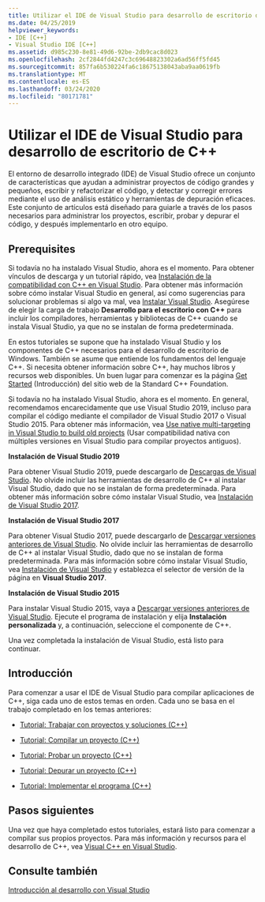 ```yaml
---
title: Utilizar el IDE de Visual Studio para desarrollo de escritorio de C++
ms.date: 04/25/2019
helpviewer_keywords:
- IDE [C++]
- Visual Studio IDE [C++]
ms.assetid: d985c230-8e81-49d6-92be-2db9cac8d023
ms.openlocfilehash: 2cf2844fd4247c3c69648823302a6ad56ff5fd45
ms.sourcegitcommit: 857fa6b530224fa6c18675138043aba9aa0619fb
ms.translationtype: MT
ms.contentlocale: es-ES
ms.lasthandoff: 03/24/2020
ms.locfileid: "80171781"
---
```

# <a name="using-the-visual-studio-ide-for-c-desktop-development"></a>Utilizar el IDE de Visual Studio para desarrollo de escritorio de C++

El entorno de desarrollo integrado (IDE) de Visual Studio ofrece un conjunto de características que ayudan a administrar proyectos de código grandes y pequeños, escribir y refactorizar el código, y detectar y corregir errores mediante el uso de análisis estático y herramientas de depuración eficaces. Este conjunto de artículos está diseñado para guiarle a través de los pasos necesarios para administrar los proyectos, escribir, probar y depurar el código, y después implementarlo en otro equipo.

## <a name="prerequisites"></a>Prerequisites

Si todavía no ha instalado Visual Studio, ahora es el momento. Para obtener vínculos de descarga y un tutorial rápido, vea [Instalación de la compatibilidad con C++ en Visual Studio](../build/vscpp-step-0-installation.md). Para obtener más información sobre cómo instalar Visual Studio en general, así como sugerencias para solucionar problemas si algo va mal, vea [Instalar Visual Studio](/visualstudio/install/install-visual-studio). Asegúrese de elegir la carga de trabajo **Desarrollo para el escritorio con C++** para incluir los compiladores, herramientas y bibliotecas de C++ cuando se instala Visual Studio, ya que no se instalan de forma predeterminada.

En estos tutoriales se supone que ha instalado Visual Studio y los componentes de C++ necesarios para el desarrollo de escritorio de Windows. También se asume que entiende los fundamentos del lenguaje C++. Si necesita obtener información sobre C++, hay muchos libros y recursos web disponibles. Un buen lugar para comenzar es la página [Get Started](https://isocpp.org/get-started) (Introducción) del sitio web de la Standard C++ Foundation.

Si todavía no ha instalado Visual Studio, ahora es el momento. En general, recomendamos encarecidamente que use Visual Studio 2019, incluso para compilar el código mediante el compilador de Visual Studio 2017 o Visual Studio 2015. Para obtener más información, vea [Use native multi-targeting in Visual Studio to build old projects](../porting/use-native-multi-targeting.md) (Usar compatibilidad nativa con múltiples versiones en Visual Studio para compilar proyectos antiguos).

**Instalación de Visual Studio 2019**

Para obtener Visual Studio 2019, puede descargarlo de [Descargas de Visual Studio](https://www.visualstudio.com/downloads/). No olvide incluir las herramientas de desarrollo de C++ al instalar Visual Studio, dado que no se instalan de forma predeterminada. Para obtener más información sobre cómo instalar Visual Studio, vea [Instalación de Visual Studio 2017](/visualstudio/install/install-visual-studio).

**Instalación de Visual Studio 2017**

Para obtener Visual Studio 2017, puede descargarlo de [Descargar versiones anteriores de Visual Studio](https://www.visualstudio.com/vs/older-downloads/). No olvide incluir las herramientas de desarrollo de C++ al instalar Visual Studio, dado que no se instalan de forma predeterminada. Para más información sobre cómo instalar Visual Studio, vea [Instalación de Visual Studio](/visualstudio/install/install-visual-studio) y establezca el selector de versión de la página en **Visual Studio 2017**.

**Instalación de Visual Studio 2015**

Para instalar Visual Studio 2015, vaya a [Descargar versiones anteriores de Visual Studio](https://www.visualstudio.com/vs/older-downloads/). Ejecute el programa de instalación y elija **Instalación personalizada** y, a continuación, seleccione el componente de C++.

Una vez completada la instalación de Visual Studio, está listo para continuar.

## <a name="get-started"></a>Introducción

Para comenzar a usar el IDE de Visual Studio para compilar aplicaciones de C++, siga cada uno de estos temas en orden. Cada uno se basa en el trabajo completado en los temas anteriores:

- [Tutorial: Trabajar con proyectos y soluciones (C++)](walkthrough-working-with-projects-and-solutions-cpp.md)

- [Tutorial: Compilar un proyecto (C++)](walkthrough-building-a-project-cpp.md)

- [Tutorial: Probar un proyecto (C++)](walkthrough-testing-a-project-cpp.md)

- [Tutorial: Depurar un proyecto (C++)](walkthrough-debugging-a-project-cpp.md)

- [Tutorial: Implementar el programa (C++)](walkthrough-deploying-your-program-cpp.md)

## <a name="next-steps"></a>Pasos siguientes

Una vez que haya completado estos tutoriales, estará listo para comenzar a compilar sus propios proyectos. Para más información y recursos para el desarrollo de C++, vea [Visual C++ en Visual Studio](../overview/visual-cpp-in-visual-studio.md).

## <a name="see-also"></a>Consulte también

[Introducción al desarrollo con Visual Studio](/visualstudio/ide/get-started-developing-with-visual-studio)
